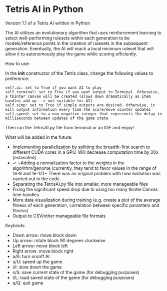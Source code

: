 
# Tetris AI in Python

Version 1.1 of a Tetris AI written in Python

The AI utilizes an evolutionary algorithm that uses reinforcement learning to select well-performing rulesets within each generation to be models/reference points in the creation of rulesets in the subsequent generation. Eventually, the AI will reach a local minimum ruleset that will allow it to autonomously play the game while scoring efficiently.

How to use:

In the __init__ constructor of the Tetris class, change the following values to preference:

    self.ai: set to True if you want AI to play
    self.terminal: set to True if you want output to Terminal. Otherwise, a tkinter canvas will be created (slows down dramatically as item handles add up --> not suitable for AI)
    self.simp: set to True if simple outputs are desired. Otherwise, it will output information every time the score/move counter updates
    self.speed: set to a non-negative integer that represents the delay in milliseconds between updates of the game state

Then run the TetrisAI.py file from terminal or an IDE and enjoy!

What will be added in the future:
* Implementing parallelization by splitting the breadth-first search to different CUDA cores in a GPU. Will decrease computation time by 20x (estimated)
* ✓ ~Adding a normalization factor to the weights in the algorithm/genome (currently, they tend to favor values in the range of 1e-9 and 1e-12)~ There was an original problem with how evolution was carried out in the code.
* Separating the TetrisAI.py file into smaller, more manageable files
* Fixing the significant speed drop due to using too many tkinter.Canvas item handles
* More data visualization during training (e.g. create a plot of the average fitness of each generation, correlation between specific paramters and fitness)
* Output to CSV/other manageable file formats

Keybinds:
* Down arrow: move block down
* Up arrow: rotate block 90 degrees clockwise
* Left arrow: move block left
* Right arrow: move block right
* a/A: turn on/off AI
* u/U: speed up the game
* i/I: slow down the game
* s/S: save current state of the game (for debugging purposes)
* l/L: load saved state of the game (for debugging purposes)
* q/Q: quit game
